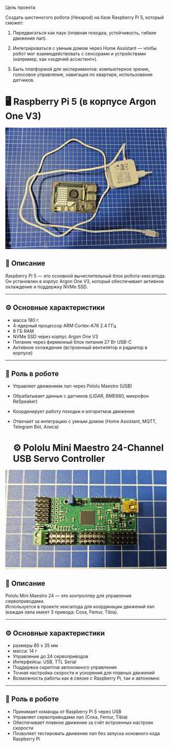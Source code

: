 Цель проекта

Создать шестиногого робота (Hexapod) на базе Raspberry Pi 5, который сможет:

1. Передвигаться как паук (плавная походка, устойчивость, гибкие движения лап).


2. Интегрироваться с умным домом через Home Assistant — чтобы робот мог взаимодействовать с сенсорами и устройствами (например, как «ходячий ассистент»).


3. Быть платформой для экспериментов: компьютерное зрение, голосовое управление, навигация по квартире, использование датчиков.

# 🖥 Raspberry Pi 5 (в корпусе Argon One V3)

![Raspberry Pi 5](/doc/img/Raspberry_pi5.jpg)

## 📖 Описание
Raspberry Pi 5 — это основной вычислительный блок робота-хексапода.  
Он установлен в корпус Argon One V3, который обеспечивает активное охлаждение и поддержку NVMe SSD.

---

## ⚙️ Основные характеристики
- масса 180 г.
- 4-ядерный процессор ARM Cortex-A76 2.4 ГГц  
- 8 ГБ RAM  
- NVMe SSD через корпус Argon One V3  
- Питание через фирменный блок питания 27 Вт USB-C  
- Активное охлаждение (встроенный вентилятор и радиатор в корпусе)  

---

## 🤖 Роль в роботе
- Управляет движением лап через Pololu Maestro (USB)  
- Обрабатывает данные с датчиков (LIDAR, BME680, микрофон ReSpeaker)  
- Координирует работу походки и алгоритмов движения  
- Отвечает за интеграцию с умным домом (Home Assistant, MQTT, Telegram Bot, Алиса)

  # ⚙️ Pololu Mini Maestro 24-Channel USB Servo Controller

![Pololu Maestro 24](doc/img/maestro.jpg)

## 📖 Описание
Pololu Mini Maestro 24 — это контроллер для управления сервоприводами.  
Используется в проекте хексапода для координации движений лап (каждая лапа имеет 3 привода: Coxa, Femur, Tibia).

---

## ⚙️ Основные характеристики
- размеры 85 х 35 мм
- масса: 14 г
- Управление до 24 сервоприводов  
- Интерфейсы: USB, TTL Serial  
- Поддержка скриптов автономного управления  
- Точная настройка скорости и ускорения для плавных движений  
- Возможность работы как в связке с Raspberry Pi, так и автономно  

---

## 🤖 Роль в роботе
- Принимает команды от Raspberry Pi 5 через USB  
- Управляет сервоприводами лап (Coxa, Femur, Tibia)  
- Обеспечивает плавное движение за счёт встроенных настроек скорости  
- Позволяет тестировать движение лап без запуска основного кода Raspberry Pi  
